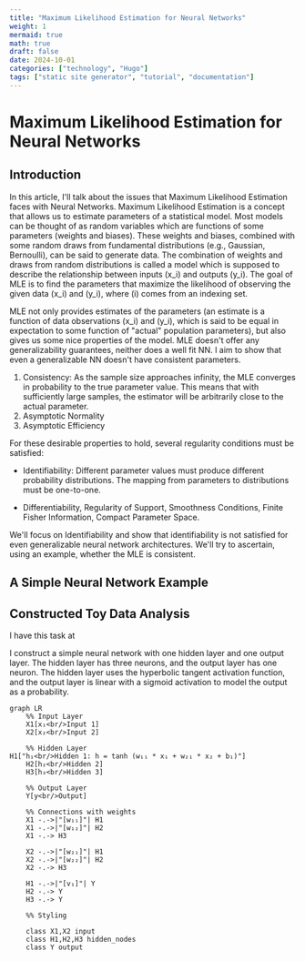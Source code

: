 ```yaml
---
title: "Maximum Likelihood Estimation for Neural Networks"
weight: 1
mermaid: true
math: true
draft: false
date: 2024-10-01
categories: ["technology", "Hugo"]
tags: ["static site generator", "tutorial", "documentation"]
---
```


<!-- markdownlint-disable MD025 MD013 -->

# Maximum Likelihood Estimation for Neural Networks

## Introduction

In this article, I'll talk about the issues that Maximum Likelihood Estimation faces with Neural Networks. Maximum Likelihood Estimation is a concept that allows us to estimate parameters of a statistical model. Most models can be thought of as random variables which are functions of some parameters (weights and biases). These weights and biases, combined with some random draws from fundamental distributions (e.g., Gaussian, Bernoulli), can be said to generate data. The combination of weights and draws from random distributions is called a model which is supposed to describe the relationship between inputs \(x_i\) and outputs \(y_i\). The goal of MLE is to find the parameters that maximize the likelihood of observing the given data \(x_i\) and \(y_i\), where \(i\) comes from an indexing set.

MLE not only provides estimates of the parameters (an estimate is a function of data observations \(x_i\) and \(y_i\), which is said to be equal in expectation to some function of "actual" population parameters), but also gives us some nice properties of the model. MLE doesn't offer any generalizability guarantees, neither does a well fit NN. I aim to show that even a generalizable NN doesn't have consistent parameters.

1. Consistency: As the sample size approaches infinity, the MLE converges in probability to the true parameter value. This means that with sufficiently large samples, the estimator will be arbitrarily close to the actual parameter.
2. Asymptotic Normality
3. Asymptotic Efficiency

For these desirable properties to hold, several regularity conditions must be satisfied:

- Identifiability: Different parameter values must produce different probability distributions. The mapping from parameters to distributions must be one-to-one.

- Differentiability, Regularity of Support, Smoothness Conditions, Finite Fisher Information, Compact Parameter Space.

We'll focus on Identifiability and show that identifiability is not satisfied for even generalizable neural network architectures. We'll try to ascertain, using an example, whether the MLE is consistent.

## A Simple Neural Network Example

## Constructed Toy Data Analysis

I have this task at

I construct a simple neural network with one hidden layer and one output layer. The hidden layer has three neurons, and the output layer has one neuron. The hidden layer uses the hyperbolic tangent activation function, and the output layer is linear with a sigmoid activation to model the output as a probability.

```mermaid
graph LR
    %% Input Layer
    X1[x₁<br/>Input 1]
    X2[x₂<br/>Input 2]

    %% Hidden Layer
H1["h₁<br/>Hidden 1: h = tanh (w₁₁ * x₁ + w₂₁ * x₂ + b₁)"]
    H2[h₂<br/>Hidden 2]
    H3[h₃<br/>Hidden 3]

    %% Output Layer
    Y[y<br/>Output]

    %% Connections with weights
    X1 -.->|"[w₁₁]"| H1
    X1 -.->|"[w₁₂]"| H2
    X1 -.-> H3

    X2 -.->|"[w₂₁]"| H1
    X2 -.->|"[w₂₂]"| H2
    X2 -.-> H3

    H1 -.->|"[v₁]"| Y
    H2 -.-> Y
    H3 -.-> Y

    %% Styling

    class X1,X2 input
    class H1,H2,H3 hidden_nodes
    class Y output
```
